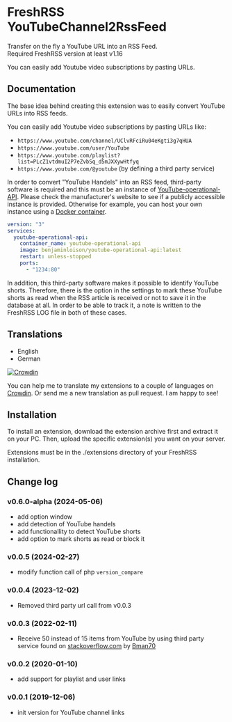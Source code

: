 # FreshRSS YouTubeChannel2RssFeed

Transfer on the fly a YouTube URL into an RSS Feed.\
Required FreshRSS version at least v1.16

You can easily add Youtube video subscriptions by pasting URLs.

## Documentation

The base idea behind creating this extension was to easily convert YouTube URLs into RSS feeds.

You can easily add Youtube video subscriptions by pasting URLs like:

- `https://www.youtube.com/channel/UClvRFciRu04eKgti3g7qHUA`
- `https://www.youtube.com/user/YouTube`
- `https://www.youtube.com/playlist?list=PLcZ1vtdmuI2P7eZvbSq_d5mJXXywHtfyq`
- `https://www.youtube.com/@youtube` (by defining a third party service)

In order to convert "YouTube Handels" into an RSS feed, third-party software is required and this must be an instance of [YouTube-operational-API](https://github.com/Benjamin-Loison/YouTube-operational-API). Please check the manufacturer's website to see if a publicly accessible instance is provided. Otherwise for example, you can host your own instance using a [Docker container](https://hub.docker.com/r/benjaminloison/youtube-operational-api).

```yaml
version: "3"
services:
  youtube-operational-api:
    container_name: youtube-operational-api
    image: benjaminloison/youtube-operational-api:latest
    restart: unless-stopped
    ports:
      - "1234:80"
```

In addition, this third-party software makes it possible to identify YouTube shorts. Therefore, there is the option in the settings to mark these YouTube shorts as read when the RSS article is received or not to save it in the database at all. In order to be able to track it, a note is written to the FreshRSS LOG file in both of these cases.

## Translations

- English
- German

[![Crowdin](https://badges.crowdin.net/cntools-freshrssextensions/localized.svg)](https://crowdin.com/project/cntools-freshrssextensions)

You can help me to translate my extensions to a couple of languages on [Crowdin](https://crowdin.com/project/cntools-freshrssextensions). Or send me a new translation as pull request. I am happy to see!

## Installation

To install an extension, download the extension archive first and extract it on your PC. Then, upload the specific extension(s) you want on your server.

Extensions must be in the ./extensions directory of your FreshRSS installation.

## Change log

### v0.6.0-alpha (2024-05-06)

- add option window
- add detection of YouTube handels
- add functionallity to detect YouTube shorts
- add option to mark shorts as read or block it

### v0.0.5 (2024-02-27)

- modify function call of php `version_compare`

### v0.0.4 (2023-12-02)

- Removed third party url call from v0.0.3

### v0.0.3 (2022-02-11)

- Receive 50 instead of 15 items from YouTube by using third party service found on [stackoverflow.com](https://stackoverflow.com/questions/56430703/how-to-use-youtube-data-api-v3-to-get-more-than-15-videos-in-an-rss-reader-ne) by [Bman70](https://stackoverflow.com/users/7922428/bman70)

### v0.0.2 (2020-01-10)

- add support for playlist and user links

### v0.0.1 (2019-12-06)

- init version for YouTube channel links
